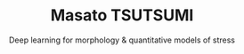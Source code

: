 ---
widget: hero
id: hero
weight: 5
hero_media: "/uploads/profile.jpg"
title: "Masato TSUTSUMI"
subtitle: "Deep learning for morphology & quantitative models of stress"
cta:
  - label: "View CV"
    url: "/cv/"
    icon: file-text
    icon_pack: fas
  - label: "GitHub"
    url: "https://github.com/masa10223"
    icon: github
    icon_pack: fab
---